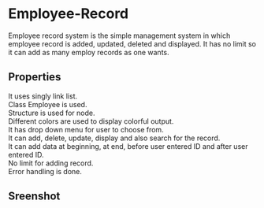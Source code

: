 # Employee-Record
Employee record system is the simple management system in which employee record is added, updated, deleted and displayed. It has no limit so it can add as many employ records as one wants.

## Properties
It uses singly link list.  
Class Employee is used.  
Structure is used for node.  
Different colors are used to display colorful output.  
It has drop down menu for user to choose from.  
It can add, delete, update, display and also search for the record.  
It can add data at beginning, at end, before user entered ID  and after user entered ID.  
No limit for adding record.  
Error handling is done.  

## Sreenshot
